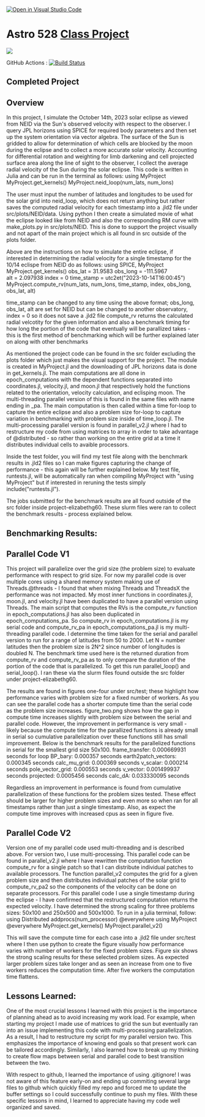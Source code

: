[![Open in Visual Studio Code](https://classroom.github.com/assets/open-in-vscode-718a45dd9cf7e7f842a935f5ebbe5719a5e09af4491e668f4dbf3b35d5cca122.svg)](https://classroom.github.com/online_ide?assignment_repo_id=11858194&assignment_repo_type=AssignmentRepo)
# Astro 528 [Class Project](https://psuastro528.github.io/Fall2023/project/)

[![](https://img.shields.io/badge/docs-stable-blue.svg)](https://PsuAstro528.github.io/project-template/stable)

GitHub Actions : [![Build Status](https://github.com/PsuAstro528/project-template/workflows/CI/badge.svg)](https://github.com/PsuAstro528/project-template/actions?query=workflow%3ACI+branch%3Amain)


## Completed Project

##  Overview
In this project, I simulate the October 14th, 2023 solar eclipse as viewed from NEID via the Sun's observed velocity with respect to the observer. I query JPL horizons using SPICE for required body parameters and then set up the system orientation via vector algebra. The surface of the Sun is gridded to allow for determination of which cells are blocked by the moon during the eclipse and to collect a more accurate solar velocity. Accounting for differential rotation and weighting for limb darkening and cell projected surface area along the line of sight to the observer, I collect the average radial velocity of the Sun during the solar eclipse. This code is written in Julia and can be run in the terminal as follows: 
using MyProject
MyProject.get_kernels()
MyProject.neid_loop(num_lats, num_lons)

The user must input the number of latitudes and longitudes to be used for the solar grid into neid_loop, which does not return anything but rather saves the computed radial velocity for each timestamp into a .jld2 file under src/plots/NEID/data. Using python I then create a simulated movie of what the eclipse looked like from NEID and also the corresponding RM curve with make_plots.py in src/plots/NEID. This is done to support the project visually and not apart of the main project which is all found in src outside of the plots folder. 

Above are the instructions on how to simulate the entire eclipse, if interested in determining the radial velocity for a single timestamp for the 10/14 eclispe from NEID do as follows:
using SPICE, MyProject
MyProject.get_kernels()
obs_lat = 31.9583 
obs_long = -111.5967  
alt = 2.097938
index = 0 
time_stamp = utc2et("2023-10-14T16:00:45")
MyProject.compute_rv(num_lats, num_lons, time_stamp, index, obs_long, obs_lat, alt)

time_stamp can be changed to any time using the above format; obs_long, obs_lat, alt are set for NEID but can be changed to another observatory, index = 0 so it does not save a .jld2 file
compute_rv returns the calculated radial velcotity for the given information and also a benchmark timing for how long the portion of the code that eventually will be parallized takes - this is the first method of benchmarking which will be further explained later on along with other benchmarks

As mentioned the project code can be found in the src folder excluding the plots folder which just makes the visual support for the project. The module is created in MyProject.jl and the downloading of JPL horizons data is done in get_kernels.jl. The main computations are all done in epoch_computations with the dependent functions separated into coordinates.jl, velocity.jl, and moon.jl that respectively hold the functions related to the orientation, velocity calculation, and eclisping moon. The multi-threading parallel version of this is found in the same files with name ending in _pa. The main computation is then called within a time for-loop to capture the entire eclipse and also a problem size for-loop to capture variation in benchmarking with problem size inside of time_loop.jl. The multi-processing parallel version is found in parallel_v2.jl where I had to restructure my code from using matrices to array in order to take advantage of @distributed - so rather than working on the entire grid at a time it distributes individual cells to avaible processors. 

Inside the test folder, you will find my test file along with the benchmark results in .jld2 files so I can make figures capturing the change of performance - this again will be further explained below. My test file, runtests.jl, will be automatically ran when compiling MyProject with "using MyProject" but if interested in reruning the tests simply include("runtests.jl").  

The jobs submitted for the benchmark results are all found outside of the src folder inside project-elizabethg60. These slurm files were ran to collect the benchmark results - process explained below. 

## Benchmarking Results: 

## Parallel Code V1
This project will parallelize over the grid size (the problem size) to evaluate performance with respect to grid size. For now my parallel code is over multiple cores using a shared memory system making use of Threads.@threads - I found that when mixing Threads and ThreadsX the performance was not impacted. My most inner functions in coordinates.jl, moon.jl, and velocity.jl have been duplicated to have a parallel version using Threads. The main script that computes the RVs is the compute_rv function in epoch_computations.jl has also been duplicated in epoch_computations_pa. So compute_rv in epoch_computations.jl is my serial code and compute_rv_pa in epoch_computations_pa.jl is my multi-threading parallel code. I determine the time taken for the serial and parallel version to run for a range of latitudes from 50 to 2000. Let N = number latitudes then the problem size is 2N^2 since number of longitudes is doubled N. The benchmark time used here is the returned duration from compute_rv and compute_rv_pa as to only compare the duration of the portion of the code that is parallelized. To get this run parallel_loop() and serial_loop(). I ran these via the slurm files found outside the src folder under project-elizabethg60. 

The results are found in figures one-four under src/test; these highlight how performance varies with problem size for a fixed number of workers. As you can see the parallel code has a shorter compute time than the serial code as the problem size increases. figure_two.png shows how the gap in compute time increases slightly with problem size between the serial and parallel code. However, the improvement in performance is very small - likely because the compute time for the parallized functions is already small in serial so cumulative parallelization over these functions still has small improvement. Below is the benchmark results for the parallelized functions in serial for the smallest grid size 50x100. 
frame_transfer: 0.000669931 seconds
for loop BP_bary: 0.000357 seconds
earth2patch_vectors: 0.000345 seconds
calc_mu_grid: 0.000369 seconds
v_scalar: 0.000214 seconds
pole_vector_grid: 0.000553 seconds
v_vector: 0.001499937 seconds
projected: 0.0005456 seconds
calc_dA: 0.033330095 seconds

Regardless an improvement in performance is found from cumulative parallelization of these functions for the problem sizes tested. These effect should be larger for higher problem sizes and even more so when ran for all timestamps rather than just a single timestamp. Also, as expect the compute time improves with increased cpus as seen in figure five. 

## Parallel Code V2
Version one of my parallel code used multi-threading and is described above. For version two, I use multi-processing. This parallel code can be found in parallel_v2.jl where I have rewritten the computation function compute_rv for a single patch so that I can distribute individual patches to available processors. The function parallel_v2 computes the grid for a given problem size and then distributes individual patches of the solar grid to compute_rv_pa2 so the components of the velocity can be done on separate processors. For this parallel code I use a single timestamp during the eclipse - I have confirmed that the restructured computation returns the expected velocity. I have determined the strong scaling for three problems sizes: 50x100 and 250x500 and 500x1000. To run in a julia terminal, follow: 
using Distributed
addprocs(num_processor)
@everywhere using MyProject
@everywhere MyProject.get_kernels()
MyProject.parallel_v2()

This will save the compute time for each case into a .jld2 file under src/test where I then use python to create the figure visually how performance varies with number of workers for the fixed problem sizes. Figure six shows the strong scaling results for these selected problem sizes. As expected larger problem sizes take longer and as seen an increase from one to five workers reduces the computation time. After five workers the computation time flattens. 

## Lessons Learned: 
One of the most crucial lessons I learned with this project is the importance of planning ahead as to avoid increasing my work load. For example, when starting my project I made use of matrices to grid the sun but eventually ran into an issue implementing this code with multi-processing parallelization. As a result, I had to restructure my script for my parallel version two. This emphasizes the importance of knowing end goals so that present work can be tailored accordingly. Similarly, I also learned how to break up my thinking to create flow maps between serial and parallel code to best transition between the two. 

With respect to github, I learned the importance of using .gitignore! I was not aware of this feature early-on and ending up commiting several large files to github which quickly filled my repo and forced me to update the buffer settings so I could successfully continue to push my files. With these specific lessons in mind, I learned to appreciate having my code well organized and saved. 

